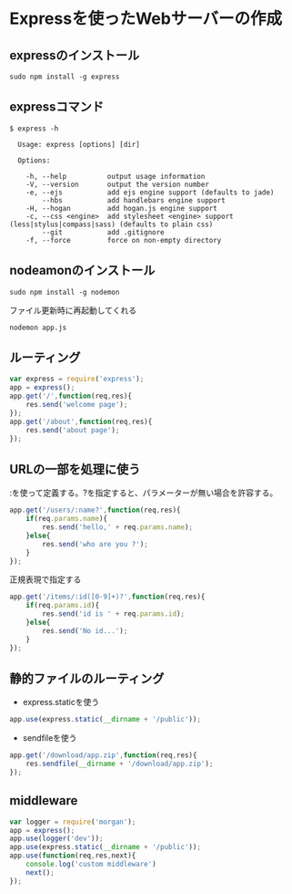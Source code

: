 # Expressを使ったWebサーバーの作成

## expressのインストール
```
sudo npm install -g express
```

## expressコマンド
```
$ express -h
```
```
  Usage: express [options] [dir]

  Options:

    -h, --help          output usage information
    -V, --version       output the version number
    -e, --ejs           add ejs engine support (defaults to jade)
        --hbs           add handlebars engine support
    -H, --hogan         add hogan.js engine support
    -c, --css <engine>  add stylesheet <engine> support (less|stylus|compass|sass) (defaults to plain css)
        --git           add .gitignore
    -f, --force         force on non-empty directory
```

## nodeamonのインストール
```
sudo npm install -g nodemon
```
ファイル更新時に再起動してくれる
```
nodemon app.js
```

## ルーティング
```javascript
var express = require('express');
app = express();
app.get('/',function(req,res){
	res.send('welcome page');
});
app.get('/about',function(req,res){
	res.send('about page');
});
```

## URLの一部を処理に使う
:を使って定義する。?を指定すると、パラメーターが無い場合を許容する。
```javascript
app.get('/users/:name?',function(req,res){
	if(req.params.name){
		res.send('hello,' + req.params.name);
	}else{
		res.send('who are you ?');
	}
});
```
正規表現で指定する
```javascript
app.get('/items/:id([0-9]+)?',function(req,res){
	if(req.params.id){
		res.send('id is ' + req.params.id);
	}else{
		res.send('No id...');
	}
});
```

## 静的ファイルのルーティング
 - express.staticを使う

```javascript
app.use(express.static(__dirname + '/public'));
```
 - sendfileを使う

```javascript
app.get('/download/app.zip',function(req,res){
	res.sendfile(__dirname + '/download/app.zip');
});
```

## middleware
```javascript
var logger = require('morgan');
app = express();
app.use(logger('dev'));
app.use(express.static(__dirname + '/public'));
app.use(function(req,res,next){
	console.log('custom middleware')
	next();
});
```
